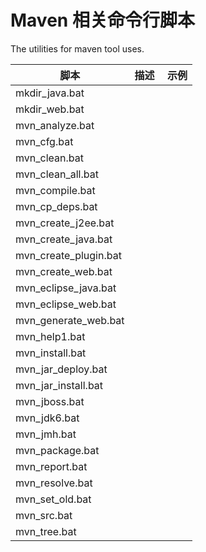 # Maven 相关命令行脚本
The utilities for maven tool uses.

| 脚本  | 描述 |  示例 |
|-------| ---- | ---- |
| mkdir_java.bat |   |    |
| mkdir_web.bat | | |
| mvn_analyze.bat |    |      |
| mvn_cfg.bat |    |      |
| mvn_clean.bat |    |      |
| mvn_clean_all.bat |    |      |
| mvn_compile.bat |    |      |
| mvn_cp_deps.bat |    |      |
| mvn_create_j2ee.bat |    |      |
| mvn_create_java.bat |    |      |
| mvn_create_plugin.bat |    |      |
| mvn_create_web.bat |    |      |
| mvn_eclipse_java.bat |    |      |
| mvn_eclipse_web.bat |    |      |
| mvn_generate_web.bat |    |      |
| mvn_help1.bat |    |      |
| mvn_install.bat |    |      |
| mvn_jar_deploy.bat |    |      |
| mvn_jar_install.bat |    |      |
| mvn_jboss.bat |    |      |
| mvn_jdk6.bat |    |      |
| mvn_jmh.bat |    |      |
| mvn_package.bat |    |      |
| mvn_report.bat |    |      |
| mvn_resolve.bat |    |      |
| mvn_set_old.bat |    |      |
| mvn_src.bat |    |      |
| mvn_tree.bat |    |      |
